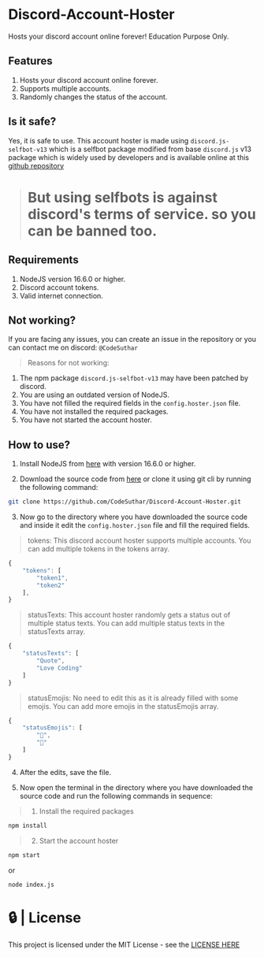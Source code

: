 # Discord-Account-Hoster
Hosts your discord account online forever! Education Purpose Only.

## Features
1. Hosts your discord account online forever.
2. Supports multiple accounts.
3. Randomly changes the status of the account.

## Is it safe?
Yes, it is safe to use. This account hoster is made using `discord.js-selfbot-v13` which is a selfbot package modified from base `discord.js` v13 package which is widely used by developers and is available online at this [github repository](https://github.com/aiko-chan-ai/discord.js-selfbot-v13)

> # But using selfbots is against discord's terms of service. so you can be banned too.

## Requirements
1. NodeJS version 16.6.0 or higher.
2. Discord account tokens.
3. Valid internet connection.

## Not working?
If you are facing any issues, you can create an issue in the repository or you can contact me on discord: `@CodeSuthar`

> Reasons for not working:
1. The npm package `discord.js-selfbot-v13` may have been patched by discord.
2. You are using an outdated version of NodeJS.
3. You have not filled the required fields in the `config.hoster.json` file.
4. You have not installed the required packages.
5. You have not started the account hoster.

## How to use?

1. Install NodeJS from [here](https://nodejs.org/en/download/) with version 16.6.0 or higher.

2. Download the source code from [here](https://github.com/CodeSuthar/Discord-Account-Hoster) or clone it using git cli by running the following command:
```bash
git clone https://github.com/CodeSuthar/Discord-Account-Hoster.git
```
3. Now go to the directory where you have downloaded the source code and inside it edit the `config.hoster.json` file and fill the required fields.

> tokens: This discord account hoster supports multiple accounts. You can add multiple tokens in the tokens array.
```js
{
    "tokens": [
        "token1",
        "token2"
    ],
}
```

> statusTexts: This account hoster randomly gets a status out of multiple status texts. You can add multiple status texts in the statusTexts array.
```js
{
    "statusTexts": [
        "Quote",
        "Love Coding"
    ]
}
```

> statusEmojis: No need to edit this as it is already filled with some emojis. You can add more emojis in the statusEmojis array.
```js
{
    "statusEmojis": [
        "🎉",
        "🎈"
    ]
}
```

4. After the edits, save the file.

5. Now open the terminal in the directory where you have downloaded the source code and run the following commands in sequence:

> 1. Install the required packages
```bash
npm install
```

> 2. Start the account hoster
```bash
npm start
```
or 
```bash
node index.js
```

# 🔒 | License

This project is licensed under the MIT License - see the [LICENSE HERE](https://github.com/CodeSuthar/Discord-Account-Hoster/blob/main/LICENSE)